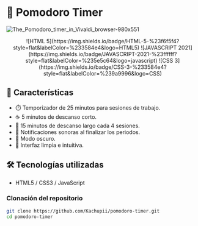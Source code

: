 # 🍅 Pomodoro Timer


![The_Pomodoro_timer_in_Vivaldi_browser-980x551](https://github.com/user-attachments/assets/517fc052-0082-4f47-a4b7-abbeb6850299)
<p align="center">
![HTML 5](https://img.shields.io/badge/HTML-5-%23f6f5f4?style=flat&labelColor=%233584e4&logo=HTML5)  ![JAVASCRIPT 2021](https://img.shields.io/badge/JAVASCRIPT-2021-%23ffffff?style=flat&labelColor=%235e5c64&logo=javascript)  ![CSS 3](https://img.shields.io/badge/CSS-3-%233584e4?style=flat&labelColor=%239a9996&logo=CSS)
</p>

## 🚀 Características

- ⏱️ Temporizador de 25 minutos para sesiones de trabajo.
- ☕ 5 minutos de descanso corto.
- 🛌 15 minutos de descanso largo cada 4 sesiones.
- 🔔 Notificaciones sonoras al finalizar los periodos.
- 🌙 Modo oscuro.
- 🎯 Interfaz limpia e intuitiva.

## 🛠️ Tecnologías utilizadas

- HTML5 / CSS3 / JavaScript
  
### Clonación del repositorio

```bash
git clone https://github.com/Kachupii/pomodoro-timer.git
cd pomodoro-timer

